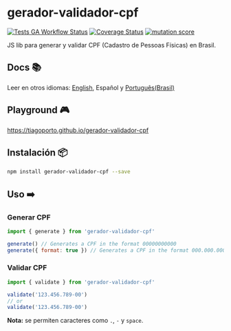 # gerador-validador-cpf

[![Tests GA Workflow Status](https://img.shields.io/github/actions/workflow/status/tiagoporto/gerador-validador-cpf/unit-tests.yml?label=unit%20tests\&logo=githubactions\&logoColor=white\&style=flat-square)](https://github.com/tiagoporto/gerador-validador-cpf/actions/workflows/unit-tests.yml)
[![Coverage Status](https://img.shields.io/coveralls/tiagoporto/gerador-validador-cpf.svg?logo=coveralls\&style=flat-square)](https://coveralls.io/github/tiagoporto/gerador-validador-cpf)
[![mutation score](https://img.shields.io/endpoint?style=flat-square\&url=https://badge-api.stryker-mutator.io/github.com/tiagoporto/gerador-validador-cpf/main)](https://dashboard.stryker-mutator.io/reports/github.com/tiagoporto/gerador-validador-cpf/main)

JS lib para generar y validar CPF (Cadastro de Pessoas Físicas) en Brasil.

## Docs 📚

Leer en otros idiomas: [English](https://github.com/tiagoporto/gerador-validador-cpf/blob/main/packages/gerador-validador-cpf/README.en.md), Español y [Português(Brasil)](https://github.com/tiagoporto/gerador-validador-cpf/blob/main/packages/gerador-validador-cpf/README.md)

## Playground 🎮

<https://tiagoporto.github.io/gerador-validador-cpf>

## Instalación 📦

```bash
npm install gerador-validador-cpf --save
```

## Uso ➡️

### Generar CPF

```javascript
import { generate } from 'gerador-validador-cpf'

generate() // Generates a CPF in the format 00000000000
generate({ format: true }) // Generates a CPF in the format 000.000.000-00
```

### Validar CPF

```javascript
import { validate } from 'gerador-validador-cpf'

validate('123.456.789-00')
// or
validate('123.456.789-00')
```

**Nota:** se permiten caracteres como `.`, `-` y `space`.
